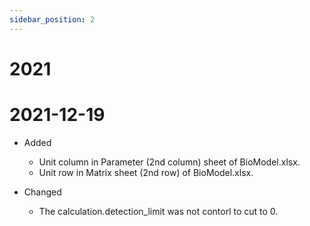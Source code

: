 ```yaml
---
sidebar_position: 2
---
```


# 2021




# 2021-12-19
- Added

  - Unit column in Parameter (2nd column) sheet of BioModel.xlsx.
  - Unit row in Matrix sheet (2nd row) of BioModel.xlsx.

- Changed

  - The calculation.detection_limit was not contorl to cut to 0.
